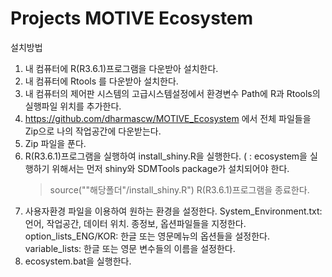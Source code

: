 # Projects MOTIVE Ecosystem

설치방법

1. 내 컴퓨터에 R(R3.6.1)프로그램을 다운받아 설치한다.
2. 내 컴퓨터에 Rtools 를 다운받아 설치한다.
3. 내 컴퓨터의 제어판 시스템의 고급시스템설정에서 환경변수 Path에 R과 Rtools의 실행파일 위치를 추가한다.
4. https://github.com/dharmascw/MOTIVE_Ecosystem 에서 전체 파일들을 Zip으로 나의 작업공간에 다운받는다.
5. Zip 파일을 푼다.
6. R(R3.6.1)프로그램을 실행하여 install_shiny.R을 실행한다. (
   : ecosystem을 실행하기 위해서는 먼저 shiny와 SDMTools package가 설치되어야 한다.
   >source(""해당폴더"/install_shiny.R")
   R(R3.6.1)프로그램을 종료한다.
7. 사용자환경 파일을 이용하여 원하는 환경을 설정한다.
   System_Environment.txt: 언어, 작업공간, 데이터 위치. 종정보, 옵션파일들을 지정한다.
   option_lists_ENG/KOR: 한글 또는 영문메뉴의 옵션들을 설정한다.
   variable_lists: 한글 또는 영문 변수들의 이름을 설정한다.
8. ecosystem.bat을 실행한다.